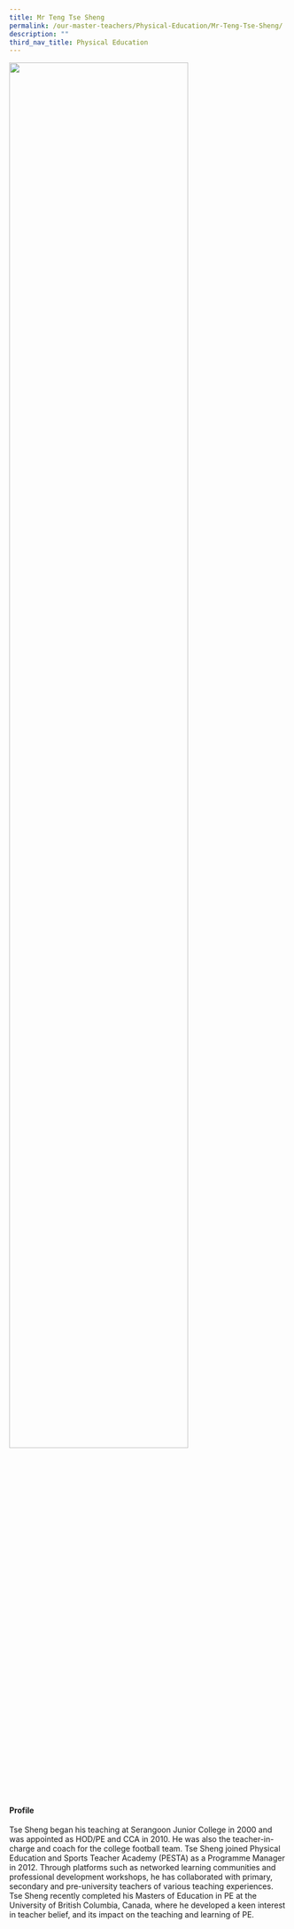```yaml
---
title: Mr Teng Tse Sheng
permalink: /our-master-teachers/Physical-Education/Mr-Teng-Tse-Sheng/
description: ""
third_nav_title: Physical Education
---
```

<img src="/images/xxx.png" style="width:80%">

#### Profile

Tse Sheng began his teaching at Serangoon Junior College in 2000 and was appointed as HOD/PE and CCA in 2010. He was also the teacher-in-charge and coach for the college football team. Tse Sheng joined Physical Education and Sports Teacher Academy (PESTA) as a Programme Manager in 2012. Through platforms such as networked learning communities and professional development workshops, he has collaborated with primary, secondary and pre-university teachers of various teaching experiences. Tse Sheng recently completed his Masters of Education in PE at the University of British Columbia, Canada, where he developed a keen interest in teacher belief, and its impact on the teaching and learning of PE.